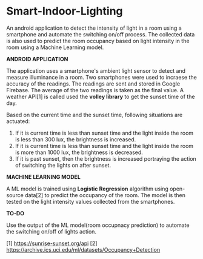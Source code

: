 # Smart-Indoor-Lighting
An android application to detect the intensity of light in a room using a smartphone and automate the switching on/off process. The collected data is also used to predict the room occupancy based on light intensity in the room using a Machine Learning model.

**ANDROID APPLICATION**

The application uses a smartphone's ambient light sensor to detect and measure illuminance in a room. Two smartphones were used to incraese the accuracy of the readings. The readings are sent and stored in Google Firebase. The average of the two readings is taken as the final value. A weather API[1] is called used the **volley library** to get the sunset time of the day.

Based on the current time and the sunset time, following situations are actuated:
1. If it is current time is less than sunset time and the light inside the room is less than 300 lux, the brightness is increased.
2. If it is current time is less than sunset time and the light inside the room is more than 1000 lux, the brightness is decreased.
3. If it is past sunset, then the brightness is increased portraying the action of switching the lights on after sunset.

**MACHINE LEARNING MODEL**

A ML model is trained using **Logistic Regression** algorithm using open-source data[2] to predict the occupancy of the room. The model is then tested on the light intensity values collected from the smartphones. 


**TO-DO**

Use the output of the ML model(room occupnacy prediction) to automate the switching on/off of lights action.


[1] https://sunrise-sunset.org/api
[2] https://archive.ics.uci.edu/ml/datasets/Occupancy+Detection
